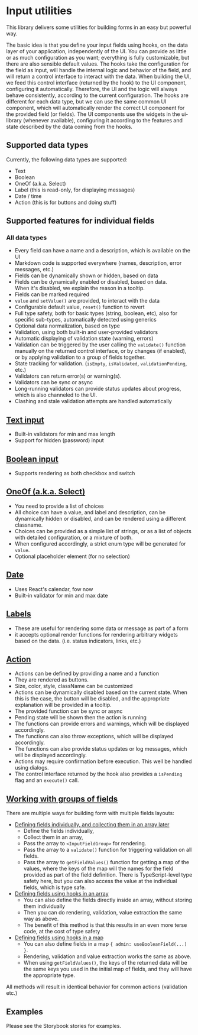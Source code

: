 
# Input utilities

This library delivers some utilities for building forms in an easy but powerful
way.

The basic idea is that you define your input fields using hooks, on the data
layer of your application, independently of the UI.
You can provide as little or as much configuration as you want; everything is
fully customizable, but there are also sensible default values.
The hooks take the configuration for the field as input, will handle the
internal logic and behavior of the field, and will return a control interface
to interact with the data.
When building the UI, we feed this control interface (returned by the hook)
to the UI component, configuring it automatically.
Therefore, the UI and the logic will always behave consistently, according to
the current configuration.
The hooks are different for each data type, but we can use the same common UI
component, which will automatically render the correct UI component for the
provided field (or fields).
The UI components use the widgets in the ui-library (whenever available),
configuring it according to the features and state described by the data
coming from the hooks.

## Supported data types

Currently, the following data types are supported:

- Text
- Boolean
- OneOf (a.k.a. Select)
- Label (this is read-only, for displaying messages)
- Date / time
- Action (this is for buttons and doing stuff)

## Supported features for individual fields

### All data types

- Every field can have a name and a description, which is available on the UI
- Markdown code is supported everywhere
  (names, description, error messages, etc.)
- Fields can be dynamically shown or hidden, based on data
- Fields can be dynamically enabled or disabled, based on data.  
  When it's disabled, we explain the reason in a tooltip.
- Fields can be marked required
- `value` and `setValue()` are provided, to interact with the data
- Configurable default value, `reset()` function to revert
- Full type safety, both for basic types (string, boolean, etc),
  also for specific sub-types, automatically detected using generics
- Optional data normalization, based on type
- Validation, using both built-in and user-provided validators
- Automatic displaying of validation state (warning, errors)
- Validation can be triggered by the user calling the `validate()` function
  manually on the returned control interface, or by changes (if enabled),
  or by applying validation to a group of fields together.
- State tracking for validation.
  (`isEmpty`, `isValidated`, `validationPending`, etc.)
- Validators can return error(s) or warning(s).
- Validators can be sync or async
- Long-running validators can provide status updates about progress,
  which is also channeled to the UI.
- Clashing and stale validation attempts are handled automatically

## [Text input][1]

[1]: https://pr-40.oasis-ui.pages.dev/?path=/docs/ui-plus-behavior-usetextfield-and-textinput--docs

- Built-in validators for min and max length
- Support for hidden (password) input

## [Boolean input][2]

[2]: https://pr-40.oasis-ui.pages.dev/?path=/docs/ui-plus-behavior-usebooleanfield-and-booleaninput--docs

- Supports rendering as both checkbox and switch

## [OneOf (a.k.a. Select)][3]

[3]: https://pr-40.oasis-ui.pages.dev/?path=/docs/ui-plus-behavior-useoneoffield-and-selectinput--docs

- You need to provide a list of choices
- All choice can have a value, and label and description, can be dynamically
  hidden or disabled, and can be rendered using a different classname.
- Choices can be provided as a simple list of strings, or as a list of objects
  with detailed configuration, or a mixture of both.
- When configured accordingly, a strict enum type will be generated for `value`.
- Optional placeholder element (for no selection)

## [Date][4]

[4]: https://pr-40.oasis-ui.pages.dev/?path=/docs/ui-plus-behavior-usedatefield-and-dateinput--docs

- Uses React's calendar, fow now
- Built-in validator for min and max date

## [Labels][5]

[5]: https://pr-40.oasis-ui.pages.dev/?path=/docs/ui-plus-behavior-uselabel-and-labeloutput--docs

- These are useful for rendering some data or message as part of a form
- it accepts optional render functions for rendering arbitrary widgets based
  on the data. (i.e. status indicators, links, etc.)

## [Action][6]

[6]: https://pr-40.oasis-ui.pages.dev/?path=/docs/ui-plus-behavior-useaction-and-actionbutton--docs

- Actions can be defined by providing a name and a function
- They are rendered as buttons.
- Size, color, style, className can be customized
- Actions can be dynamically disabled based on the current state. When this is
  the case, the button will be disabled, and the appropriate explanation will
  be provided in a tooltip.
- The provided function can be sync or async
- Pending state will be shown then the action is running
- The functions can provide errors and warnings, which will be displayed
  accordingly.
- The functions can also throw exceptions, which will be displayed accordingly.
- The functions can also provide status updates or log messages, which will be
  displayed accordingly.
- Actions may require confirmation before execution. This well be handled using
  dialogs.
- The control interface returned by the hook also provides a `isPending` flag
  and an `execute()` call.

## [Working with groups of fields][7]

[7]: https://pr-40.oasis-ui.pages.dev/?path=/docs/ui-plus-behavior-validate-and-inputfieldgroup--docs

There are multiple ways for building form with multiple fields layouts:

- [Defining fields individually, and collecting them in an array later][8]
  - Define the fields individually,
  - Collect them in an array,
  - Pass the array to `<InputFieldGroup>` for rendering.
  - Pass the array to a `validate()` function for triggering validation
    on all fields.
  - Pass the array to `getFieldValues()` function for getting a map of the
    values, where the keys of the map will the names for the field provided as
    part of the field definition. There is TypeScript-level type safety here,
    but you can also access the value at the individual fields, which is type
    safe.
- [Defining fields using hooks in an array][9]
  - You can also define the fields directly inside an array, without storing
    them individually
  - Then you can do rendering, validation, value extraction the same way as
    above.
  - The benefit of this method is that this results in an even more terse code,
    at the cost of type safety
- [Defining fields using hooks in a map][10]
  - You can also define fields in a map `{ admin: useBooleanField(...) }`.
  - Rendering, validation and value extraction works the same as above.
  - When using `getFieldValues()`, the keys of the returned data will be the
    same keys you used in the initial map of fields, and they will have the
    appropriate type.

[8]: https://pr-40.oasis-ui.pages.dev/?path=/docs/ui-plus-behavior-validate-and-inputfieldgroup--docs#default-1
[9]: https://pr-40.oasis-ui.pages.dev/?path=/docs/ui-plus-behavior-validate-and-inputfieldgroup--docs#minimal-array-form
[10]: https://pr-40.oasis-ui.pages.dev/?path=/docs/ui-plus-behavior-validate-and-inputfieldgroup--docs#type-safe-form

All methods will result in identical behavior for common actions
(validation etc.)

## Examples

Please see the Storybook stories for examples.

